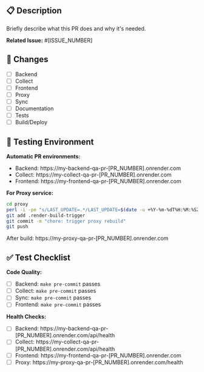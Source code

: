## 📋 Description

Briefly describe what this PR does and why it's needed.

**Related Issue:** #[ISSUE_NUMBER]

## 🔧 Changes

- [ ] Backend
- [ ] Collect
- [ ] Frontend
- [ ] Proxy
- [ ] Sync
- [ ] Documentation
- [ ] Tests
- [ ] Build/Deploy

## 🚀 Testing Environment

**Automatic PR environments:**
- Backend: https://my-backend-qa-pr-[PR_NUMBER].onrender.com
- Collect: https://my-collect-qa-pr-[PR_NUMBER].onrender.com
- Frontend: https://my-frontend-qa-pr-[PR_NUMBER].onrender.com

**For Proxy service:**
```bash
cd proxy
perl -i -pe "s/LAST_UPDATE=.*/LAST_UPDATE=$(date -u +%Y-%m-%dT%H:%M:%SZ)/" .render-build-trigger
git add .render-build-trigger
git commit -m "chore: trigger proxy rebuild"
git push
```

After build: https://my-proxy-qa-pr-[PR_NUMBER].onrender.com

## ✅ Test Checklist

**Code Quality:**
- [ ] Backend: `make pre-commit` passes
- [ ] Collect: `make pre-commit` passes
- [ ] Sync: `make pre-commit` passes
- [ ] Frontend: `make pre-commit` passes

**Health Checks:**
- [ ] Backend: https://my-backend-qa-pr-[PR_NUMBER].onrender.com/api/health
- [ ] Collect: https://my-collect-qa-pr-[PR_NUMBER].onrender.com/api/health
- [ ] Frontend: https://my-frontend-qa-pr-[PR_NUMBER].onrender.com
- [ ] Proxy: https://my-proxy-qa-pr-[PR_NUMBER].onrender.com/health